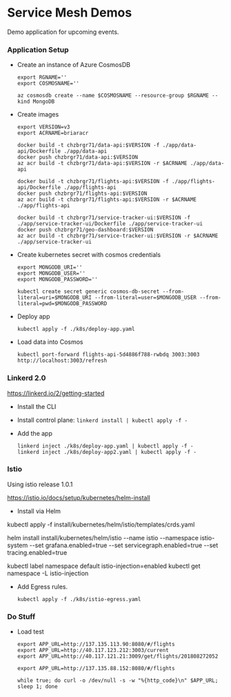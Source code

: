 # Service Mesh Demos

Demo application for upcoming events.


### Application Setup

* Create an instance of Azure CosmosDB
    ```
    export RGNAME=''
    export COSMOSNAME=''

    az cosmosdb create --name $COSMOSNAME --resource-group $RGNAME --kind MongoDB
    ```

* Create images
    ```
    export VERSION=v3
    export ACRNAME=briaracr

    docker build -t chzbrgr71/data-api:$VERSION -f ./app/data-api/Dockerfile ./app/data-api
    docker push chzbrgr71/data-api:$VERSION
    az acr build -t chzbrgr71/data-api:$VERSION -r $ACRNAME ./app/data-api
    
    docker build -t chzbrgr71/flights-api:$VERSION -f ./app/flights-api/Dockerfile ./app/flights-api
    docker push chzbrgr71/flights-api:$VERSION
    az acr build -t chzbrgr71/flights-api:$VERSION -r $ACRNAME ./app/flights-api

    docker build -t chzbrgr71/service-tracker-ui:$VERSION -f ./app/service-tracker-ui/Dockerfile ./app/service-tracker-ui
    docker push chzbrgr71/geo-dashboard:$VERSION
    az acr build -t chzbrgr71/service-tracker-ui:$VERSION -r $ACRNAME ./app/service-tracker-ui
    ```

* Create kubernetes secret with cosmos credentials
    ```
    export MONGODB_URI=''
    export MONGODB_USER=''
    export MONGODB_PASSWORD=''

    kubectl create secret generic cosmos-db-secret --from-literal=uri=$MONGODB_URI --from-literal=user=$MONGODB_USER --from-literal=pwd=$MONGODB_PASSWORD
    ```

* Deploy app
    ```
    kubectl apply -f ./k8s/deploy-app.yaml
    ```

* Load data into Cosmos
    ```
    kubectl port-forward flights-api-5d4886f788-rwbdq 3003:3003
    http://localhost:3003/refresh
    ```

### Linkerd 2.0

https://linkerd.io/2/getting-started 

* Install the CLI

* Install control plane: ```linkerd install | kubectl apply -f -```

* Add the app
    ```
    linkerd inject ./k8s/deploy-app.yaml | kubectl apply -f -
    linkerd inject ./k8s/deploy-app2.yaml | kubectl apply -f -
    ```

### Istio

Using istio release 1.0.1

https://istio.io/docs/setup/kubernetes/helm-install

* Install via Helm

kubectl apply -f install/kubernetes/helm/istio/templates/crds.yaml

helm install install/kubernetes/helm/istio --name istio --namespace istio-system --set grafana.enabled=true --set servicegraph.enabled=true --set tracing.enabled=true

kubectl label namespace default istio-injection=enabled
kubectl get namespace -L istio-injection

* Add Egress rules. 
    ```
    kubectl apply -f ./k8s/istio-egress.yaml
    ```


### Do Stuff

* Load test
    ```
    export APP_URL=http://137.135.113.90:8080/#/flights
    export APP_URL=http://40.117.123.212:3003/current
    export APP_URL=http://40.117.121.21:3009/get/flights/201808272052
    
    export APP_URL=http://137.135.88.152:8080/#/flights

    while true; do curl -o /dev/null -s -w "%{http_code}\n" $APP_URL; sleep 1; done
    ```